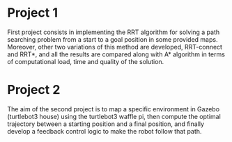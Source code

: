 # Project 1

First project consists in implementing the RRT algorithm for solving a path searching problem from
a start to a goal position in some provided maps. Moreover, other two variations of this method
are developed, RRT-connect and RRT*, and all the results are compared along with A* algorithm
in terms of computational load, time and quality of the solution.

# Project 2

The aim of the second project is to map a specific environment in Gazebo (turtlebot3 house)
using the turtlebot3 waffle pi, then compute the optimal trajectory between a starting position
and a final position, and finally develop a feedback control logic to make the robot follow that
path.
